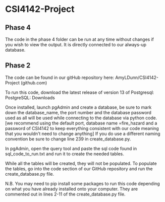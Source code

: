 # CSI4142-Project

## Phase 4

The code in the phase 4 folder can be run at any time without changes if you wish to view the output. It is directly connected to our always-up database.

## Phase 2

The code can be found in our gitHub repository here: AmyLDunn/CSI4142-Project (github.com)

To run this code, download the latest release of version 13 of Postgresql: PostgreSQL: Downloads

Once installed, launch pgAdmin and create a database, be sure to mark down the database_name, the port number and the database password used as all will be used while connecting to the database via python code. [we recommend using the default port, database name =fire_hazard  and a password of CSI4142 to keep everything consistent with our code meaning that you wouldn’t need to change anything] If you do use a different naming convention be sure to change line 239 in create_database.py.

In pgAdmin, open the query tool and paste the sql code found in sql_code_to_run.txt and run it to create the needed tables.

While all the tables will be created, they will not be populated. To populate the tables, go into the code section of our GitHub repository and run the create_database.py file.

N.B. You may need to pip install some packages to run this code depending on what you have already installed onto your computer. They are commented out in lines 2-11 of the create_database.py file.
